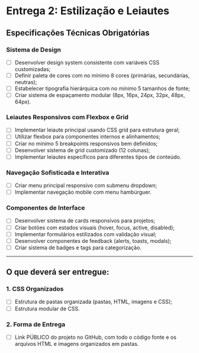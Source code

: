 # Entrega 2: Estilização e Leiautes
## Especificações Técnicas Obrigatórias
### Sistema de Design
* [ ] Desenvolver design system consistente com variáveis CSS customizadas;
* [ ] Definir paleta de cores com no mínimo 8 cores (primárias, secundárias, neutras);
* [ ] Estabelecer tipografia hierárquica com no mínimo 5 tamanhos de fonte;
* [ ] Criar sistema de espaçamento modular (8px, 16px, 24px, 32px, 48px, 64px).
### Leiautes Responsivos com Flexbox e Grid
* [ ] Implementar leiaute principal usando CSS grid para estrutura geral;
* [ ] Utilizar flexbox para componentes internos e alinhamentos;
* [ ] Criar no mínimo 5 breakpoints responsivos bem definidos;
* [ ] Desenvolver sistema de grid customizado (12 colunas);
* [ ] Implementar leiautes específicos para diferentes tipos de conteúdo.

### Navegação Sofisticada e Interativa
* [ ] Criar menu principal responsivo com submenu dropdown;
* [ ] Implementar navegação mobile com menu hambúrguer.

### Componentes de Interface
* [ ] Desenvolver sistema de cards responsivos para projetos;
* [ ] Criar botões com estados visuais (hover, focus, active, disabled);
* [ ] Implementar formulários estilizados com validação visual;
* [ ] Desenvolver componentes de feedback (alerts, toasts, modals);
* [ ] Criar sistema de badges e tags para categorização.

---
## O que deverá ser entregue:
### 1. CSS Organizados
* [ ] Estrutura de pastas organizada (pastas, HTML, imagens e CSS);
* [ ] Estrutura modular de CSS.
### 2. Forma de Entrega
* [ ] Link PÚBLICO do projeto no GitHub, com todo o código fonte e os arquivos HTML e imagens organizados em pastas.